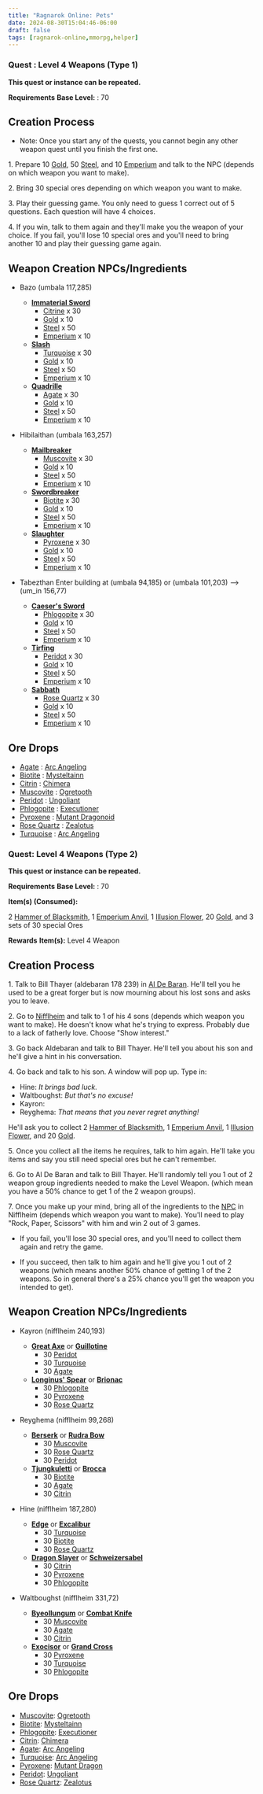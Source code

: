 ```yaml
---
title: "Ragnarok Online: Pets"
date: 2024-08-30T15:04:46-06:00
draft: false
tags: [ragnarok-online,mmorpg,helper]
---
```


### Quest : **Level 4 Weapons (Type 1)** 
**This quest or instance can be repeated.**

**Requirements**  **Base Level:** : 70

Creation Process
----------------

*   Note: Once you start any of the quests, you cannot begin any other weapon quest until you finish the first one.

1\. Prepare 10 [Gold](http://db.irowiki.org/classic/item-info/969/), 50 [Steel](http://db.irowiki.org/classic/item-info/999/), and 10 [Emperium](http://db.irowiki.org/classic/item-info/714/) and talk to the NPC (depends on which weapon you want to make).

2\. Bring 30 special ores depending on which weapon you want to make.

3\. Play their guessing game. You only need to guess 1 correct out of 5 questions. Each question will have 4 choices.

4\. If you win, talk to them again and they'll make you the weapon of your choice. If you fail, you'll lose 10 special ores and you'll need to bring another 10 and play their guessing game again.

Weapon Creation NPCs/Ingredients
--------------------------------

*   Bazo (umbala 117,285)
    *   **[Immaterial Sword](http://db.irowiki.org/classic/item-info/1141/)**
        *   [Citrine](http://db.irowiki.org/classic/item-info/7295/) x 30
        *   [Gold](http://db.irowiki.org/classic/item-info/969/) x 10
        *   [Steel](http://db.irowiki.org/classic/item-info/999/) x 50
        *   [Emperium](http://db.irowiki.org/classic/item-info/714/) x 10
    *   **[Slash](http://db.irowiki.org/classic/item-info/1526/)**
        *   [Turquoise](http://db.irowiki.org/classic/item-info/7294/) x 30
        *   [Gold](http://db.irowiki.org/classic/item-info/969/) x 10
        *   [Steel](http://db.irowiki.org/classic/item-info/999/) x 50
        *   [Emperium](http://db.irowiki.org/classic/item-info/714/) x 10
    *   **[Quadrille](http://db.irowiki.org/classic/item-info/1527/)**
        *   [Agate](http://db.irowiki.org/classic/item-info/7291/) x 30
        *   [Gold](http://db.irowiki.org/classic/item-info/969/) x 10
        *   [Steel](http://db.irowiki.org/classic/item-info/999/) x 50
        *   [Emperium](http://db.irowiki.org/classic/item-info/714/) x 10

*   Hibilaithan (umbala 163,257)
    *   **[Mailbreaker](http://db.irowiki.org/classic/item-info/1225/)**
        *   [Muscovite](http://db.irowiki.org/classic/item-info/7292/) x 30
        *   [Gold](http://db.irowiki.org/classic/item-info/969/) x 10
        *   [Steel](http://db.irowiki.org/classic/item-info/999/) x 50
        *   [Emperium](http://db.irowiki.org/classic/item-info/714/) x 10
    *   **[Swordbreaker](http://db.irowiki.org/classic/item-info/1224/)**
        *   [Biotite](http://db.irowiki.org/classic/item-info/7297/) x 30
        *   [Gold](http://db.irowiki.org/classic/item-info/969/) x 10
        *   [Steel](http://db.irowiki.org/classic/item-info/999/) x 50
        *   [Emperium](http://db.irowiki.org/classic/item-info/714/) x 10
    *   **[Slaughter](http://db.irowiki.org/classic/item-info/1367/)**
        *   [Pyroxene](http://db.irowiki.org/classic/item-info/7296/) x 30
        *   [Gold](http://db.irowiki.org/classic/item-info/969/) x 10
        *   [Steel](http://db.irowiki.org/classic/item-info/999/) x 50
        *   [Emperium](http://db.irowiki.org/classic/item-info/714/) x 10

*   Tabezthan Enter building at (umbala 94,185) or (umbala 101,203) --> (um\_in 156,77)
    *   **[Caeser's Sword](http://db.irowiki.org/classic/item-info/1134/)**
        *   [Phlogopite](http://db.irowiki.org/classic/item-info/7290/) x 30
        *   [Gold](http://db.irowiki.org/classic/item-info/969/) x 10
        *   [Steel](http://db.irowiki.org/classic/item-info/999/) x 50
        *   [Emperium](http://db.irowiki.org/classic/item-info/714/) x 10
    *   **[Tirfing](http://db.irowiki.org/classic/item-info/1139/)**
        *   [Peridot](http://db.irowiki.org/classic/item-info/7289/) x 30
        *   [Gold](http://db.irowiki.org/classic/item-info/969/) x 10
        *   [Steel](http://db.irowiki.org/classic/item-info/999/) x 50
        *   [Emperium](http://db.irowiki.org/classic/item-info/714/) x 10
    *   **[Sabbath](http://db.irowiki.org/classic/item-info/1365/)**
        *   [Rose Quartz](http://db.irowiki.org/classic/item-info/7293/) x 30
        *   [Gold](http://db.irowiki.org/classic/item-info/969/) x 10
        *   [Steel](http://db.irowiki.org/classic/item-info/999/) x 50
        *   [Emperium](http://db.irowiki.org/classic/item-info/714/) x 10

Ore Drops
---------

*   [Agate](http://db.irowiki.org/classic/item-info/7291/) : [Arc Angeling](http://db.irowiki.org/classic/monster-info/1388/)
*   [Biotite](http://db.irowiki.org/classic/item-info/7297/) : [Mysteltainn](http://db.irowiki.org/classic/monster-info/1203/)
*   [Citrin](http://db.irowiki.org/classic/item-info/7295/) : [Chimera](http://db.irowiki.org/classic/monster-info/1283/)
*   [Muscovite](http://db.irowiki.org/classic/item-info/7292/) : [Ogretooth](http://db.irowiki.org/classic/monster-info/1204/)
*   [Peridot](http://db.irowiki.org/classic/item-info/7289/) : [Ungoliant](http://db.irowiki.org/classic/monster-info/1618/)
*   [Phlogopite](http://db.irowiki.org/classic/item-info/7290/) : [Executioner](http://db.irowiki.org/classic/monster-info/1205/)
*   [Pyroxene](http://db.irowiki.org/classic/item-info/7296/) : [Mutant Dragonoid](http://db.irowiki.org/classic/monster-info/1262/)
*   [Rose Quartz](http://db.irowiki.org/classic/item-info/7293/) : [Zealotus](http://db.irowiki.org/classic/monster-info/1200/)
*   [Turquoise](http://db.irowiki.org/classic/item-info/7294/) : [Arc Angeling](http://db.irowiki.org/classic/monster-info/1388/)

### Quest: **Level 4 Weapons (Type 2)** 
**This quest or instance can be repeated.**

**Requirements** **Base Level:** : 70

**Item(s) (Consumed):**

2 [Hammer of Blacksmith](http://db.irowiki.org/classic/item-info/1005/), 1 [Emperium Anvil](http://db.irowiki.org/classic/item-info/989/), 1 [Illusion Flower](http://db.irowiki.org/classic/item-info/710/), 20 [Gold](http://db.irowiki.org/classic/item-info/969/), and 3 sets of 30 special Ores

**Rewards** **Item(s):** Level 4 Weapon

Creation Process
----------------

1\. Talk to Bill Thayer (aldebaran 178 239) in [Al De Baran](/classic/Al_De_Baran "Al De Baran"). He'll tell you he used to be a great forger but is now mourning about his lost sons and asks you to leave.

2\. Go to [Nifflheim](/classic/Nifflheim "Nifflheim") and talk to 1 of his 4 sons (depends which weapon you want to make). He doesn't know what he's trying to express. Probably due to a lack of fatherly love. Choose "Show interest."

3\. Go back Aldebaran and talk to Bill Thayer. He'll tell you about his son and he'll give a hint in his conversation.

4\. Go back and talk to his son. A window will pop up. Type in:

*   Hine: _It brings bad luck._
*   Waltboughst: _But that's no excuse!_
*   Kayron:
*   Reyghema: _That means that you never regret anything!_

He'll ask you to collect 2 [Hammer of Blacksmith](http://db.irowiki.org/classic/item-info/1005/), 1 [Emperium Anvil](http://db.irowiki.org/classic/item-info/989/), 1 [Illusion Flower](http://db.irowiki.org/classic/item-info/710/), and 20 [Gold](http://db.irowiki.org/classic/item-info/969/).

5\. Once you collect all the items he requires, talk to him again. He'll take you items and say you still need special ores but he can't remember.

6\. Go to Al De Baran and talk to Bill Thayer. He'll randomly tell you 1 out of 2 weapon group ingredients needed to make the Level Weapon. (which mean you have a 50% chance to get 1 of the 2 weapon groups).

7\. Once you make up your mind, bring all of the ingredients to the [NPC](/classic/NPC "NPC") in Nifflheim (depends which weapon you want to make). You'll need to play "Rock, Paper, Scissors" with him and win 2 out of 3 games.

*   If you fail, you'll lose 30 special ores, and you'll need to collect them again and retry the game.

*   If you succeed, then talk to him again and he'll give you 1 out of 2 weapons (which means another 50% chance of getting 1 of the 2 weapons. So in general there's a 25% chance you'll get the weapon you intended to get).

Weapon Creation NPCs/Ingredients
--------------------------------

*   Kayron (nifflheim 240,193)
    *   **[Great Axe](http://db.irowiki.org/classic/item-info/1364/)** or **[Guillotine](http://db.irowiki.org/classic/item-info/1369/)**
        *   30 [Peridot](http://db.irowiki.org/classic/item-info/7289/)
        *   30 [Turquoise](http://db.irowiki.org/classic/item-info/7294/)
        *   30 [Agate](http://db.irowiki.org/classic/item-info/7291/)
    *   **[Longinus' Spear](http://db.irowiki.org/classic/item-info/1469/)** or **[Brionac](http://db.irowiki.org/classic/item-info/1470/)**
        *   30 [Phlogopite](http://db.irowiki.org/classic/item-info/7290/)
        *   30 [Pyroxene](http://db.irowiki.org/classic/item-info/7296/)
        *   30 [Rose Quartz](http://db.irowiki.org/classic/item-info/7293/)

*   Reyghema (nifflheim 99,268)
    *   **[Berserk](http://db.irowiki.org/classic/item-info/1814/)** or **[Rudra Bow](http://db.irowiki.org/classic/item-info/1720/)**
        *   30 [Muscovite](http://db.irowiki.org/classic/item-info/7292/)
        *   30 [Rose Quartz](http://db.irowiki.org/classic/item-info/7293/)
        *   30 [Peridot](http://db.irowiki.org/classic/item-info/7289/)
    *   **[Tjungkuletti](http://db.irowiki.org/classic/item-info/1416/)** or **[Brocca](http://db.irowiki.org/classic/item-info/1415/)**
        *   30 [Biotite](http://db.irowiki.org/classic/item-info/7297/)
        *   30 [Agate](http://db.irowiki.org/classic/item-info/7291/)
        *   30 [Citrin](http://db.irowiki.org/classic/item-info/7295/)

*   Hine (nifflheim 187,280)
    *   **[Edge](http://db.irowiki.org/classic/item-info/1132/)** or **[Excalibur](http://db.irowiki.org/classic/item-info/1137/)**
        *   30 [Turquoise](http://db.irowiki.org/classic/item-info/7294/)
        *   30 [Biotite](http://db.irowiki.org/classic/item-info/7297/)
        *   30 [Rose Quartz](http://db.irowiki.org/classic/item-info/7293/)
    *   **[Dragon Slayer](http://db.irowiki.org/classic/item-info/1166/)** or **[Schweizersabel](http://db.irowiki.org/classic/item-info/1167/)**
        *   30 [Citrin](http://db.irowiki.org/classic/item-info/7295/)
        *   30 [Pyroxene](http://db.irowiki.org/classic/item-info/7296/)
        *   30 [Phlogopite](http://db.irowiki.org/classic/item-info/7290/)

*   Waltboughst (nifflheim 331,72)
    *   **[Byeollungum](http://db.irowiki.org/classic/item-info/1140/)** or **[Combat Knife](http://db.irowiki.org/classic/item-info/1228/)**
        *   30 [Muscovite](http://db.irowiki.org/classic/item-info/7292/)
        *   30 [Agate](http://db.irowiki.org/classic/item-info/7291/)
        *   30 [Citrin](http://db.irowiki.org/classic/item-info/7295/)
    *   **[Exocisor](http://db.irowiki.org/classic/item-info/1233/)** or **[Grand Cross](http://db.irowiki.org/classic/item-info/1528/)**
        *   30 [Pyroxene](http://db.irowiki.org/classic/item-info/7296/)
        *   30 [Turquoise](http://db.irowiki.org/classic/item-info/7294/)
        *   30 [Phlogopite](http://db.irowiki.org/classic/item-info/7290/)

Ore Drops
---------

*   [Muscovite](http://db.irowiki.org/classic/item-info/7292/): [Ogretooth](http://db.irowiki.org/classic/monster-info/1204/)
*   [Biotite](http://db.irowiki.org/classic/item-info/7297/): [Mysteltainn](http://db.irowiki.org/classic/monster-info/1203/)
*   [Phlogopite](http://db.irowiki.org/classic/item-info/7290/): [Executioner](http://db.irowiki.org/classic/monster-info/1205/)
*   [Citrin](http://db.irowiki.org/classic/item-info/7295/): [Chimera](http://db.irowiki.org/classic/monster-info/1283/)
*   [Agate](http://db.irowiki.org/classic/item-info/7291/): [Arc Angeling](http://db.irowiki.org/classic/monster-info/1388/)
*   [Turquoise](http://db.irowiki.org/classic/item-info/7294/): [Arc Angeling](http://db.irowiki.org/classic/monster-info/1388/)
*   [Pyroxene](http://db.irowiki.org/classic/item-info/7296/): [Mutant Dragon](http://db.irowiki.org/classic/monster-info/1262/)
*   [Peridot](http://db.irowiki.org/classic/item-info/7289/): [Ungoliant](http://db.irowiki.org/classic/monster-info/1618/)
*   [Rose Quartz](http://db.irowiki.org/classic/item-info/7293/): [Zealotus](http://db.irowiki.org/classic/monster-info/1200/)